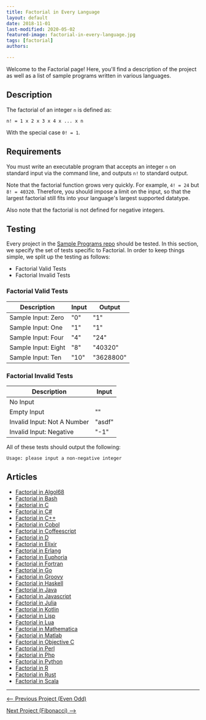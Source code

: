 ```yaml
---
title: Factorial in Every Language
layout: default
date: 2018-11-01
last-modified: 2020-05-02
featured-image: factorial-in-every-language.jpg
tags: [factorial]
authors:

---
```


Welcome to the Factorial page! Here, you'll find a description of the project as well as a list of sample programs written in various languages.

## Description

The factorial of an integer `n` is defined as:

`n! = 1 x 2 x 3 x 4 x ... x n`

With the special case `0! = 1`.


## Requirements

You must write an executable program that accepts an integer `n` on standard
input via the command line, and outputs `n!` to standard output.

Note that the factorial function grows very quickly. For example, `4! = 24`
but `8! = 40320`. Therefore, you should impose a limit on the input, so that
the largest factorial still fits into your language's largest supported datatype.

Also note that the factorial is not defined for negative integers.


## Testing

Every project in the [Sample Programs repo](https://github.com/TheRenegadeCoder/sample-programs) should be tested.
In this section, we specify the set of tests specific to Factorial.
In order to keep things simple, we split up the testing as follows:

- Factorial Valid Tests
- Factorial Invalid Tests

### Factorial Valid Tests

| Description | Input | Output |
| ----------- | ----- | ------ |
| Sample Input: Zero | "0" | "1" |
| Sample Input: One | "1" | "1" |
| Sample Input: Four | "4" | "24" |
| Sample Input: Eight | "8" | "40320" |
| Sample Input: Ten | "10" | "3628800" |

### Factorial Invalid Tests

| Description | Input |
| ----------- | ----- |
| No Input |  |
| Empty Input | "" |
| Invalid Input: Not A Number | "asdf" |
| Invalid Input: Negative | "-1" |

All of these tests should output the following:

```
Usage: please input a non-negative integer
```


## Articles

- [Factorial in Algol68](https://rzuckerm.github.io/sample-programs-website-copy/projects/factorial/algol68)
- [Factorial in Bash](https://rzuckerm.github.io/sample-programs-website-copy/projects/factorial/bash)
- [Factorial in C](https://rzuckerm.github.io/sample-programs-website-copy/projects/factorial/c)
- [Factorial in C#](https://rzuckerm.github.io/sample-programs-website-copy/projects/factorial/c-sharp)
- [Factorial in C++](https://rzuckerm.github.io/sample-programs-website-copy/projects/factorial/c-plus-plus)
- [Factorial in Cobol](https://rzuckerm.github.io/sample-programs-website-copy/projects/factorial/cobol)
- [Factorial in Coffeescript](https://rzuckerm.github.io/sample-programs-website-copy/projects/factorial/coffeescript)
- [Factorial in D](https://rzuckerm.github.io/sample-programs-website-copy/projects/factorial/d)
- [Factorial in Elixir](https://rzuckerm.github.io/sample-programs-website-copy/projects/factorial/elixir)
- [Factorial in Erlang](https://rzuckerm.github.io/sample-programs-website-copy/projects/factorial/erlang)
- [Factorial in Euphoria](https://rzuckerm.github.io/sample-programs-website-copy/projects/factorial/euphoria)
- [Factorial in Fortran](https://rzuckerm.github.io/sample-programs-website-copy/projects/factorial/fortran)
- [Factorial in Go](https://rzuckerm.github.io/sample-programs-website-copy/projects/factorial/go)
- [Factorial in Groovy](https://rzuckerm.github.io/sample-programs-website-copy/projects/factorial/groovy)
- [Factorial in Haskell](https://rzuckerm.github.io/sample-programs-website-copy/projects/factorial/haskell)
- [Factorial in Java](https://rzuckerm.github.io/sample-programs-website-copy/projects/factorial/java)
- [Factorial in Javascript](https://rzuckerm.github.io/sample-programs-website-copy/projects/factorial/javascript)
- [Factorial in Julia](https://rzuckerm.github.io/sample-programs-website-copy/projects/factorial/julia)
- [Factorial in Kotlin](https://rzuckerm.github.io/sample-programs-website-copy/projects/factorial/kotlin)
- [Factorial in Lisp](https://rzuckerm.github.io/sample-programs-website-copy/projects/factorial/lisp)
- [Factorial in Lua](https://rzuckerm.github.io/sample-programs-website-copy/projects/factorial/lua)
- [Factorial in Mathematica](https://rzuckerm.github.io/sample-programs-website-copy/projects/factorial/mathematica)
- [Factorial in Matlab](https://rzuckerm.github.io/sample-programs-website-copy/projects/factorial/matlab)
- [Factorial in Objective C](https://rzuckerm.github.io/sample-programs-website-copy/projects/factorial/objective-c)
- [Factorial in Perl](https://rzuckerm.github.io/sample-programs-website-copy/projects/factorial/perl)
- [Factorial in Php](https://rzuckerm.github.io/sample-programs-website-copy/projects/factorial/php)
- [Factorial in Python](https://rzuckerm.github.io/sample-programs-website-copy/projects/factorial/python)
- [Factorial in R](https://rzuckerm.github.io/sample-programs-website-copy/projects/factorial/r)
- [Factorial in Rust](https://rzuckerm.github.io/sample-programs-website-copy/projects/factorial/rust)
- [Factorial in Scala](https://rzuckerm.github.io/sample-programs-website-copy/projects/factorial/scala)

***

<nav class="project-nav">

<div id="prev" markdown="1">

[<-- Previous Project (Even Odd)](https://rzuckerm.github.io/sample-programs-website-copy/projects/even-odd)

</div>

<div id="next" markdown="1">

[Next Project (Fibonacci) -->](https://rzuckerm.github.io/sample-programs-website-copy/projects/fibonacci)

</div>

</nav>
